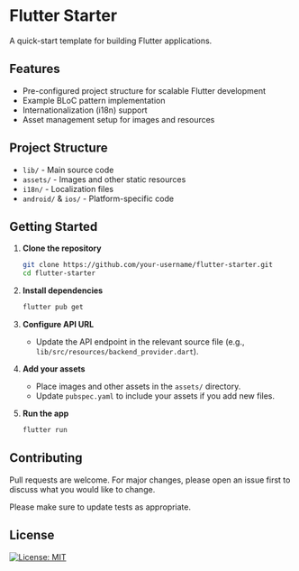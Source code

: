 # Flutter Starter

A quick-start template for building Flutter applications.

## Features

- Pre-configured project structure for scalable Flutter development
- Example BLoC pattern implementation
- Internationalization (i18n) support
- Asset management setup for images and resources

## Project Structure

- `lib/` - Main source code
- `assets/` - Images and other static resources
- `i18n/` - Localization files
- `android/` & `ios/` - Platform-specific code

## Getting Started

1. **Clone the repository**
	```bash
	git clone https://github.com/your-username/flutter-starter.git
	cd flutter-starter
	```

2. **Install dependencies**
	```bash
	flutter pub get
	```

3. **Configure API URL**
	- Update the API endpoint in the relevant source file (e.g., `lib/src/resources/backend_provider.dart`).

4. **Add your assets**
	- Place images and other assets in the `assets/` directory.
	- Update `pubspec.yaml` to include your assets if you add new files.

5. **Run the app**
	```bash
	flutter run
	```

## Contributing

Pull requests are welcome. For major changes, please open an issue first to discuss what you would like to change.

Please make sure to update tests as appropriate.

## License

[![License: MIT](https://img.shields.io/badge/License-MIT-yellow.svg)](https://opensource.org/licenses/MIT)

